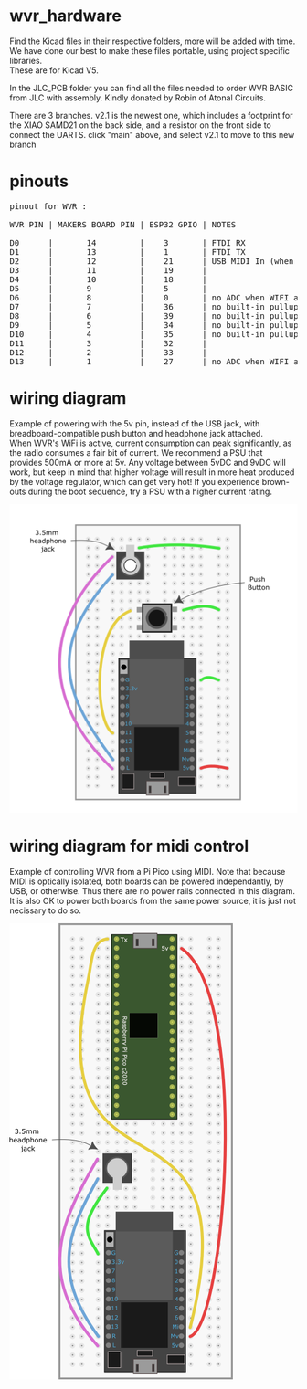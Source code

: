 # wvr_hardware

Find the Kicad files in their respective folders, more will be added with time.  
We have done our best to make these files portable, using project specific libraries.  
These are for Kicad V5.

In the JLC_PCB folder you can find all the files needed to order WVR BASIC from JLC with assembly. Kindly donated by Robin of Atonal Circuits.

There are 3 branches. v2.1 is the newest one, which includes a footprint for the XIAO SAMD21 on the back side, and a resistor on the front side to connect the UARTS.
click "main" above, and select v2.1 to move to this new branch
  
# pinouts

<pre>
pinout for WVR :

WVR PIN | MAKERS BOARD PIN | ESP32 GPIO | NOTES  
  
D0      |       14         |    3       | FTDI RX  
D1      |       13         |    1       | FTDI TX  
D2      |       12         |    21      | USB MIDI In (when using USB backpack firmware)  
D3      |       11         |    19      |  
D4      |       10         |    18      |  
D5      |       9          |    5       |  
D6      |       8          |    0       | no ADC when WIFI active, strapping pin for bootloader mode (must be high or floating at boot)  
D7      |       7          |    36      | no built-in pullups, input only  
D8      |       6          |    39      | no built-in pullups, input only  
D9      |       5          |    34      | no built-in pullups, input only  
D10     |       4          |    35      | no built-in pullups, input only  
D11     |       3          |    32      |  
D12     |       2          |    33      |  
D13     |       1          |    27      | no ADC when WIFI active  
</pre>  
  
# wiring diagram
Example of powering with the 5v pin, instead of the USB jack, with breadboard-compatible push button and headphone jack attached.  
When WVR's WiFi is active, current consumption can peak significantly, as the radio consumes a fair bit of current. We recommend a PSU that provides 500mA or more at 5v. Any voltage between 5vDC and 9vDC will work, but keep in mind that higher voltage will result in more heat produced by the voltage regulator, which can get very hot! If you experience brown-outs during the boot sequence, try a PSU with a higher current rating.  

![wvr wiring diagram](https://github.com/marchingband/wvr_hardware/blob/main/images/wiring-diagram.png)

# wiring diagram for midi control
Example of controlling WVR from a Pi Pico using MIDI. Note that because MIDI is optically isolated, both boards can be powered independantly, by USB, or otherwise. Thus there are no power rails connected in this diagram. It is also OK to power both boards from the same power source, it is just not necissary to do so.

![wvr wiring diagram](https://github.com/marchingband/wvr_hardware/blob/main/images/wiring-diagram-midi.png)

